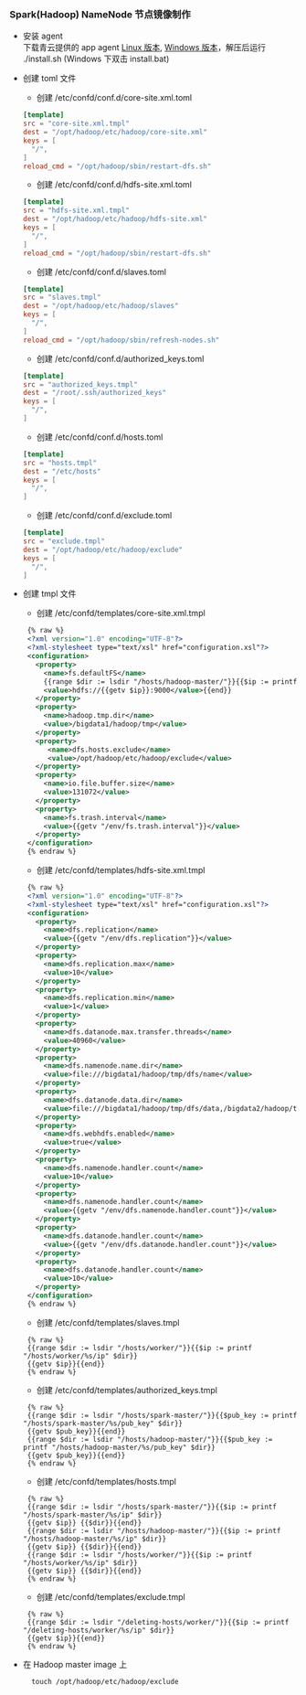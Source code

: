 ### Spark(Hadoop) NameNode 节点镜像制作

* 安装 agent <br>
下载青云提供的 app agent [Linux 版本](https://pek3a.qingstor.com/appcenter/developer/packages/app-agent-linux-amd64.tar.gz), [Windows 版本](https://pek3a.qingstor.com/appcenter/developer/packages/app-agent-windows-386.zip)，解压后运行 ./install.sh (Windows 下双击 install.bat)

* 创建 toml 文件

  + 创建 /etc/confd/conf.d/core-site.xml.toml

  ```toml
  [template]
  src = "core-site.xml.tmpl"
  dest = "/opt/hadoop/etc/hadoop/core-site.xml"
  keys = [
  	"/",
  ]
  reload_cmd = "/opt/hadoop/sbin/restart-dfs.sh"
  ```

  + 创建 /etc/confd/conf.d/hdfs-site.xml.toml

  ```toml
  [template]
  src = "hdfs-site.xml.tmpl"
  dest = "/opt/hadoop/etc/hadoop/hdfs-site.xml"
  keys = [
  	"/",
  ]
  reload_cmd = "/opt/hadoop/sbin/restart-dfs.sh"
  ```

  + 创建 /etc/confd/conf.d/slaves.toml

  ```toml
  [template]
  src = "slaves.tmpl"
  dest = "/opt/hadoop/etc/hadoop/slaves"
  keys = [
  	"/",
  ]
  reload_cmd = "/opt/hadoop/sbin/refresh-nodes.sh"
  ```

  + 创建 /etc/confd/conf.d/authorized_keys.toml

  ```toml
  [template]
  src = "authorized_keys.tmpl"
  dest = "/root/.ssh/authorized_keys"
  keys = [
  	"/",
  ]
  ```

  + 创建 /etc/confd/conf.d/hosts.toml

  ```toml
  [template]
  src = "hosts.tmpl"
  dest = "/etc/hosts"
  keys = [
  	"/",
  ]
  ```

  + 创建 /etc/confd/conf.d/exclude.toml

  ```toml
  [template]
  src = "exclude.tmpl"
  dest = "/opt/hadoop/etc/hadoop/exclude"
  keys = [
  	"/",
  ]
  ```

* 创建 tmpl 文件

  + 创建 /etc/confd/templates/core-site.xml.tmpl    

   ```xml
    {% raw %}
    <?xml version="1.0" encoding="UTF-8"?>
    <?xml-stylesheet type="text/xsl" href="configuration.xsl"?>
    <configuration>
      <property>
        <name>fs.defaultFS</name>
        {{range $dir := lsdir "/hosts/hadoop-master/"}}{{$ip := printf "/hosts/hadoop-master/%s/ip" $dir}}
        <value>hdfs://{{getv $ip}}:9000</value>{{end}}
      </property>
      <property>
        <name>hadoop.tmp.dir</name>
        <value>/bigdata1/hadoop/tmp</value>
      </property>
      <property>
         <name>dfs.hosts.exclude</name>
         <value>/opt/hadoop/etc/hadoop/exclude</value>
      </property>
      <property>
        <name>io.file.buffer.size</name>
        <value>131072</value>
      </property>
      <property>
        <name>fs.trash.interval</name>
        <value>{{getv "/env/fs.trash.interval"}}</value>
      </property>
    </configuration>
    {% endraw %}
   ```

  + 创建 /etc/confd/templates/hdfs-site.xml.tmpl

   ```xml
    {% raw %}
    <?xml version="1.0" encoding="UTF-8"?>
    <?xml-stylesheet type="text/xsl" href="configuration.xsl"?>
    <configuration>
      <property>
        <name>dfs.replication</name>
        <value>{{getv "/env/dfs.replication"}}</value>
      </property>
      <property>
        <name>dfs.replication.max</name>
        <value>10</value>
      </property>
      <property>
        <name>dfs.replication.min</name>
        <value>1</value>
      </property>
      <property>
        <name>dfs.datanode.max.transfer.threads</name>
        <value>40960</value>
      </property>
      <property>
        <name>dfs.namenode.name.dir</name>
        <value>file:///bigdata1/hadoop/tmp/dfs/name</value>
      </property>
      <property>
        <name>dfs.datanode.data.dir</name>
        <value>file:///bigdata1/hadoop/tmp/dfs/data,/bigdata2/hadoop/tmp/dfs/data,/bigdata3/hadoop/tmp/dfs/data</value>
      </property>
      <property>
        <name>dfs.webhdfs.enabled</name>
        <value>true</value>
      </property>
      <property>
        <name>dfs.namenode.handler.count</name>
        <value>10</value>
      </property>
      <property>
        <name>dfs.namenode.handler.count</name>
        <value>{{getv "/env/dfs.namenode.handler.count"}}</value>
      </property>
      <property>
        <name>dfs.datanode.handler.count</name>
        <value>{{getv "/env/dfs.datanode.handler.count"}}</value>
      </property>
      <property>
        <name>dfs.datanode.handler.count</name>
        <value>10</value>
      </property>
    </configuration>
    {% endraw %}
   ```

  + 创建 /etc/confd/templates/slaves.tmpl

   ```
    {% raw %}
    {{range $dir := lsdir "/hosts/worker/"}}{{$ip := printf "/hosts/worker/%s/ip" $dir}}
    {{getv $ip}}{{end}}
    {% endraw %}
   ```

  + 创建 /etc/confd/templates/authorized_keys.tmpl

   ```
    {% raw %}
    {{range $dir := lsdir "/hosts/spark-master/"}}{{$pub_key := printf "/hosts/spark-master/%s/pub_key" $dir}}
    {{getv $pub_key}}{{end}}
    {{range $dir := lsdir "/hosts/hadoop-master/"}}{{$pub_key := printf "/hosts/hadoop-master/%s/pub_key" $dir}}
    {{getv $pub_key}}{{end}}
    {% endraw %}
   ```

  + 创建 /etc/confd/templates/hosts.tmpl

   ```
    {% raw %}
    {{range $dir := lsdir "/hosts/spark-master/"}}{{$ip := printf "/hosts/spark-master/%s/ip" $dir}}
    {{getv $ip}} {{$dir}}{{end}}
    {{range $dir := lsdir "/hosts/hadoop-master/"}}{{$ip := printf "/hosts/hadoop-master/%s/ip" $dir}}
    {{getv $ip}} {{$dir}}{{end}}
    {{range $dir := lsdir "/hosts/worker/"}}{{$ip := printf "/hosts/worker/%s/ip" $dir}}
    {{getv $ip}} {{$dir}}{{end}}
    {% endraw %}
   ```

  + 创建 /etc/confd/templates/exclude.tmpl

   ```
    {% raw %}
    {{range $dir := lsdir "/deleting-hosts/worker/"}}{{$ip := printf "/deleting-hosts/worker/%s/ip" $dir}}
    {{getv $ip}}{{end}}
    {% endraw %}
   ```

* 在 Hadoop master image 上
  ```
    touch /opt/hadoop/etc/hadoop/exclude
  ```
